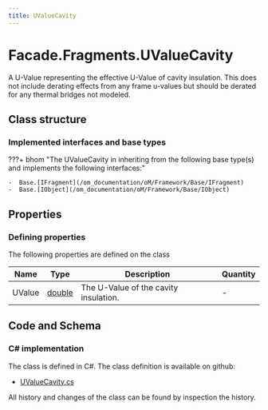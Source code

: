 ```yaml
---
title: UValueCavity
---
```


# Facade.Fragments.UValueCavity

A U-Value representing the effective U-Value of cavity insulation. This does not include derating effects from any frame u-values but should be derated for any thermal bridges not modeled.

## Class structure

### Implemented interfaces and base types

???+ bhom "The UValueCavity in inheriting from the following base type(s) and implements the following interfaces:"

    -  Base.[IFragment](/om_documentation/oM/Framework/Base/IFragment)
    -  Base.[IObject](/om_documentation/oM/Framework/Base/IObject)


## Properties



### Defining properties

The following properties are defined on the class

| Name             | Type             | Description      | Quantity         |
|------------------|------------------|------------------|------------------|
| UValue | [double](https://learn.microsoft.com/en-us/dotnet/api/System.Double?view=netstandard-2.0) | The U-Value of the cavity insulation. | - |


## Code and Schema

### C# implementation

The class is defined in C#. The class definition is available on github:

- [UValueCavity.cs](https://github.com/BHoM/BHoM/blob/develop/Facade_oM/Fragments\UValueCavity.cs)

All history and changes of the class can be found by inspection the history.
